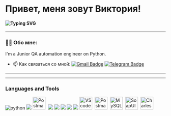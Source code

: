 # Привет, меня зовут Виктория!
#### ![Typing SVG](https://readme-typing-svg.herokuapp.com?color=%2336BCF7&lines=QA+automation+Engineer)
---

### 👨‍💻 Обо мне:

I'm a Junior QA automation engineer on Python.

- 📫 Как связаться со мной:
[![Gmail Badge](https://img.shields.io/badge/-Gmail-red?style=flat&logo=Gmail&logoColor=white)](mailto:feviki28@gmail.com)
[![Telegram Badge](https://img.shields.io/badge/-Telegram-0088cc?style=flat-square&logo=Telegram&logoColor=white)](https://t.me/kh_khad)

---

---

### Languages and Tools
![python](https://img.shields.io/badge/-python-FF8C00?style=for-the-badge&logo=python&logoColor=000000)
 <img src="https://img.shields.io/badge/Postman-FF8C00?style=for-the-badge&logo=Postman&logoColor=FFFF00"/>
 <img src="https://www.svgrepo.com/show/354202/postman-icon.svg" title="Postman" alt="Postman" width="40" height="40"/>&nbsp;
 <img src="https://img.shields.io/badge/swagger-FF8C00?style=for-the-badge&logo=swagger&logoColor=85EA2D"/>
 <img src="https://img.shields.io/badge/git-FF8C00?style=for-the-badge&logo=git&logoColor=85EA2D"/>
 <img src="https://img.shields.io/badge/github-FF8C00?style=for-the-badge&logo=github&logoColor=0000FF"/>
 <img src="https://img.shields.io/badge/pytest-FF8C00?style=for-the-badge&logo=pytest&logoColor=7FFFD4"/>
 <img src="https://img.shields.io/badge/selenium-FF8C00?style=for-the-badge&logo=selenium&logoColor=8A2BE2"/>
 <img src="https://img.icons8.com/?size=100&id=9OGIyU8hrxW5&format=png&color=000000" title="VScode" alt="VScode" width="40" height="40"/>&nbsp;
  <img src="https://www.svgrepo.com/show/354202/postman-icon.svg" title="Postman" alt="Postman" width="40" height="40"/>&nbsp;
  <img src="https://cdn.jsdelivr.net/gh/devicons/devicon/icons/mysql/mysql-original.svg" title="MySQL" alt="MySQL" width="40" height="40"/>&nbsp;
  <img src="https://static0.smartbear.co/smartbearbrand/media/images/home/soapui-icon.svg" title="SoapUI" alt="SoapUI" width="40" height="40"/>&nbsp;
  <img src="https://cdn.icon-icons.com/icons2/3053/PNG/512/charles_proxy_macos_bigsur_icon_190302.png" title="Charles Proxy"  alt="Charles Proxy" width="40" height="40"/>&nbsp;





